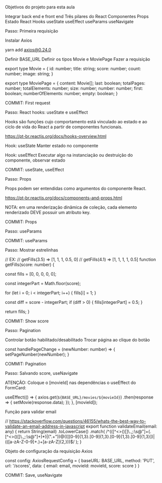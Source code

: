 Objetivos do projeto para esta aula

Integrar back end e front end
Três pilares do React
  Componentes
  Props
  Estado
React Hooks
  useState
  useEffect
  useParams
  useNavigate
  
  
Passo: Primeira requisição

Instalar Axios

yarn add axios@0.24.0

Definir BASE_URL
Definir os tipos Movie e MoviePage
Fazer a requisição

export type Movie = {
    id: number;
    title: string;
    score: number;
    count: number;
    image: string;
}

export type MoviePage = {
    content: Movie[];
    last: boolean;
    totalPages: number;
    totalElements: number;
    size: number;
    number: number;
    first: boolean;
    numberOfElements: number;
    empty: boolean;
}




COMMIT: First request

Passo: React hooks: useState e useEffect

Hooks são funções cujo comportamento está vinculado ao estado e ao ciclo de vida do React a partir de componentes funcionais.

https://pt-br.reactjs.org/docs/hooks-overview.html

Hook: useState
Manter estado no componente

Hook: useEffect
Executar algo na instanciação ou destruição do componente, observar estado

COMMIT: useState, useEffect

Passo: Props

Props podem ser entendidas como argumentos do componente React.

https://pt-br.reactjs.org/docs/components-and-props.html

NOTA: em uma renderização dinâmica de coleção, cada elemento renderizado DEVE possuir um atributo key.

COMMIT: Props

Passo: useParams

COMMIT: useParams

Passo: Mostrar estrelinhas

// EX:
// getFills(3.5) => [1, 1, 1, 0.5, 0]
// getFills(4.1) => [1, 1, 1, 1, 0.5]
function getFills(score: number) {

  const fills = [0, 0, 0, 0, 0];

  const integerPart = Math.floor(score);

  for (let i = 0; i < integerPart; i++) {
    fills[i] = 1;
  }

  const diff = score - integerPart;
  if (diff > 0) {
    fills[integerPart] = 0.5;
  }

  return fills;
}




COMMIT: Show score

Passo: Pagination

Controlar botão habilitado/desabilitado
Trocar página ao clique do botão

const handlePageChange = (newNumber: number) => {
    setPageNumber(newNumber);
}



COMMIT: Pagination

Passo: Salvando score, useNavigate

ATENÇÃO: Coloque o [movieId] nas dependências o useEffect do FormCard:

useEffect(() => {
    axios.get(`${BASE_URL}/movies/${movieId}`)
        .then(response => {
            setMovie(response.data);
        });
}, [movieId]);




Função para validar email

// https://stackoverflow.com/questions/46155/whats-the-best-way-to-validate-an-email-address-in-javascript
export function validateEmail(email: any) {
  return String(email)
    .toLowerCase()
    .match(
      /^(([^<>()[\]\\.,;:\s@"]+(\.[^<>()[\]\\.,;:\s@"]+)*)|(".+"))@((\[[0-9]{1,3}\.[0-9]{1,3}\.[0-9]{1,3}\.[0-9]{1,3}\])|(([a-zA-Z\-0-9]+\.)+[a-zA-Z]{2,}))$/
    );
}




Objeto de configuração da requisição Axios

const config: AxiosRequestConfig = {
	baseURL: BASE_URL,
	method: 'PUT',
	url: '/scores',
	data: {
		email: email,
		movieId: movieId,
		score: score
	}
}



COMMIT: Save, useNavigate
